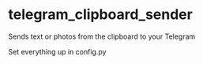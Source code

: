 # telegram_clipboard_sender
Sends text or photos from the clipboard to your Telegram


Set everything up in config.py
